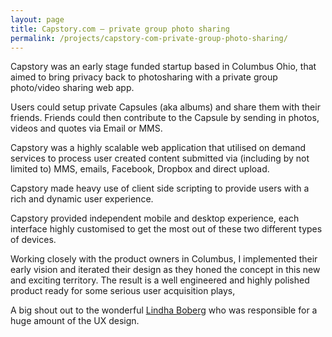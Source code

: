 ```yaml
---
layout: page
title: Capstory.com – private group photo sharing
permalink: /projects/capstory-com-private-group-photo-sharing/
---
```


Capstory was an early stage funded startup based in Columbus Ohio, that aimed to bring privacy back to photosharing with a private group photo/video sharing web app.

Users could setup private Capsules (aka albums) and share them with their friends. Friends could then contribute to the Capsule by sending in photos, videos and quotes via Email or MMS.

Capstory was a highly scalable web application that utilised on demand services to process user created content submitted via (including by not limited to) MMS, emails, Facebook, Dropbox and direct upload.

Capstory made heavy use of client side scripting to provide users with a rich and dynamic user experience.

Capstory provided independent mobile and desktop experience, each interface highly customised to get the most out of these two different types of devices.

Working closely with the product owners in Columbus, I implemented their early vision and iterated their design as they honed the concept in this new and exciting territory. The result is a well engineered and highly polished product ready for some serious user acquisition plays,

A big shout out to the wonderful [Lindha Boberg](http://studioelsa.se/) who was responsible for a huge amount of the UX design.